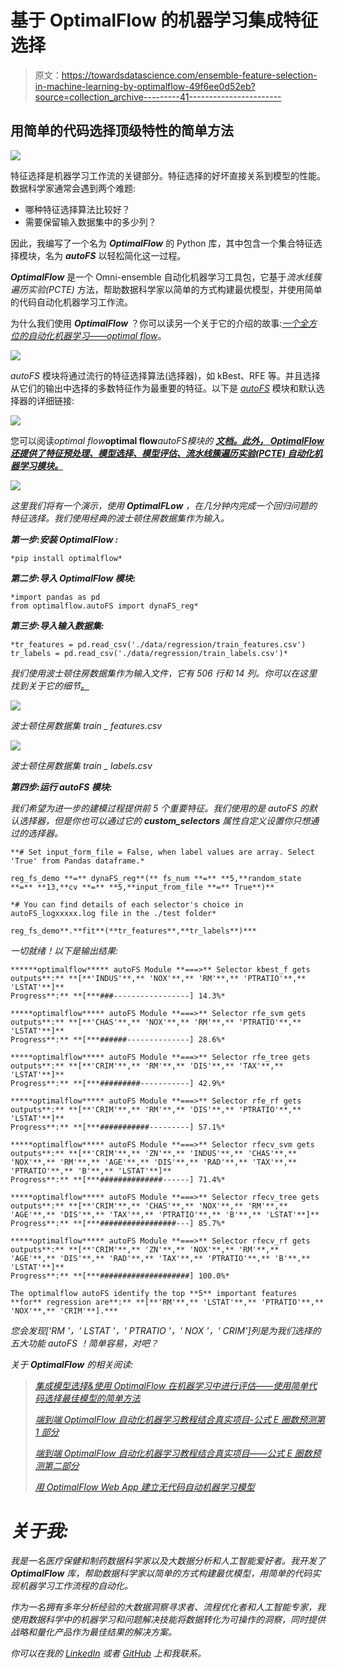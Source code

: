 # 基于 OptimalFlow 的机器学习集成特征选择

> 原文：<https://towardsdatascience.com/ensemble-feature-selection-in-machine-learning-by-optimalflow-49f6ee0d52eb?source=collection_archive---------41----------------------->

## 用简单的代码选择顶级特性的简单方法

![](img/cafff62174c31c223dc157ae10de40b3.png)

特征选择是机器学习工作流的关键部分。特征选择的好坏直接关系到模型的性能。数据科学家通常会遇到两个难题:

*   哪种特征选择算法比较好？
*   需要保留输入数据集中的多少列？

因此，我编写了一个名为 ***OptimalFlow*** 的 Python 库，其中包含一个集合特征选择模块，名为 ***autoFS*** 以轻松简化这一过程。

***OptimalFlow*** 是一个 Omni-ensemble 自动化机器学习工具包，它基于*流水线簇遍历实验(PCTE)* 方法，帮助数据科学家以简单的方式构建最优模型，并使用简单的代码自动化机器学习工作流。

为什么我们使用 ***OptimalFlow*** ？你可以读另一个关于它的介绍的故事:[*一个全方位的自动化机器学习——optimal flow*](/an-omni-ensemble-automated-machine-learning-optimalflow-369d6485e453)。

![](img/aa809420d27a2b0ad1ed871f2f88845b.png)

*autoFS* 模块将通过流行的特征选择算法(选择器)，如 kBest、RFE 等。并且选择从它们的输出中选择的多数特征作为最重要的特征。以下是 [*autoFS*](https://optimal-flow.readthedocs.io/en/latest/autoFS.html) 模块和默认选择器的详细链接:

![](img/037f853ffa89de65707f035951d718c3.png)

您可以阅读*optimal flow***optimal flow****autoFS*模块的 [**文档。此外， ***OptimalFlow*** 还提供了特征预处理、模型选择、模型评估、*流水线簇遍历实验(PCTE)* 自动化机器学习模块。**](https://optimal-flow.readthedocs.io/en/latest/index.html)*

*![](img/02451daed05383060dd73e17c4700889.png)*

*这里我们将有一个演示，使用 ***OptimalFLow*** ，在几分钟内完成一个回归问题的特征选择。我们使用经典的波士顿住房数据集作为输入。*

***第一步:安装 *OptimalFlow* :***

```
*pip install optimalflow*
```

***第二步:导入 *OptimalFlow* 模块:***

```
*import pandas as pd
from optimalflow.autoFS import dynaFS_reg*
```

***第三步:导入输入数据集:***

```
*tr_features = pd.read_csv('./data/regression/train_features.csv')
tr_labels = pd.read_csv('./data/regression/train_labels.csv')*
```

*我们使用波士顿住房数据集作为输入文件，它有 506 行和 14 列。你可以在这里找到关于它的细节[。](https://www.kaggle.com/c/boston-housing)*

*![](img/eea620a0a8e50ec572c9f3beede387a3.png)*

*波士顿住房数据集 train _ features.csv*

*![](img/d8eb26d9fa4130042e3cba12a67e6769.png)*

*波士顿住房数据集 train _ labels.csv*

***第四步:运行 *autoFS* 模块:***

*我们希望为进一步的建模过程提供前 5 个重要特征。我们使用的是 *autoFS 的*默认选择器，但是你也可以通过它的 **custom_selectors** 属性自定义设置你只想通过的选择器。*

```
**# Set input_form_file = False, when label values are array. Select 'True' from Pandas dataframe.*

reg_fs_demo **=** dynaFS_reg**(** fs_num **=** **5,**random_state **=** **13,**cv **=** **5,**input_from_file **=** True**)**

*# You can find details of each selector's choice in autoFS_logxxxxx.log file in the ./test folder*

reg_fs_demo**.**fit**(**tr_features**,**tr_labels**)***
```

*一切就绪！以下是输出结果:*

```
******optimalflow***** autoFS Module **===>** Selector kbest_f gets outputs**:** **[**'INDUS'**,** 'NOX'**,** 'RM'**,** 'PTRATIO'**,** 'LSTAT'**]**
Progress**:** **[***###-----------------] 14.3%*

*****optimalflow***** autoFS Module **===>** Selector rfe_svm gets outputs**:** **[**'CHAS'**,** 'NOX'**,** 'RM'**,** 'PTRATIO'**,** 'LSTAT'**]**
Progress**:** **[***######--------------] 28.6%*

*****optimalflow***** autoFS Module **===>** Selector rfe_tree gets outputs**:** **[**'CRIM'**,** 'RM'**,** 'DIS'**,** 'TAX'**,** 'LSTAT'**]**
Progress**:** **[***#########-----------] 42.9%*

*****optimalflow***** autoFS Module **===>** Selector rfe_rf gets outputs**:** **[**'CRIM'**,** 'RM'**,** 'DIS'**,** 'PTRATIO'**,** 'LSTAT'**]**
Progress**:** **[***###########---------] 57.1%*

*****optimalflow***** autoFS Module **===>** Selector rfecv_svm gets outputs**:** **[**'CRIM'**,** 'ZN'**,** 'INDUS'**,** 'CHAS'**,** 'NOX'**,** 'RM'**,** 'AGE'**,** 'DIS'**,** 'RAD'**,** 'TAX'**,** 'PTRATIO'**,** 'B'**,** 'LSTAT'**]**
Progress**:** **[***##############------] 71.4%*

*****optimalflow***** autoFS Module **===>** Selector rfecv_tree gets outputs**:** **[**'CRIM'**,** 'CHAS'**,** 'NOX'**,** 'RM'**,** 'AGE'**,** 'DIS'**,** 'TAX'**,** 'PTRATIO'**,** 'B'**,** 'LSTAT'**]**
Progress**:** **[***#################---] 85.7%*

*****optimalflow***** autoFS Module **===>** Selector rfecv_rf gets outputs**:** **[**'CRIM'**,** 'ZN'**,** 'NOX'**,** 'RM'**,** 'AGE'**,** 'DIS'**,** 'RAD'**,** 'TAX'**,** 'PTRATIO'**,** 'B'**,** 'LSTAT'**]**
Progress**:** **[***####################] 100.0%*

The optimalflow autoFS identify the top **5** important features **for** regression are**:** **[**'RM'**,** 'LSTAT'**,** 'PTRATIO'**,** 'NOX'**,** 'CRIM'**].***
```

*您会发现['RM '，' LSTAT '，' PTRATIO '，' NOX '，' CRIM']列是为我们选择的五大功能 *autoFS* ！简单容易，对吧？*

*关于 ***OptimalFlow*** 的相关阅读:*

> *[集成模型选择&使用 OptimalFlow 在机器学习中进行评估——使用简单代码选择最佳模型的简单方法](/ensemble-model-selection-evaluation-in-machine-learning-by-optimalflow-9e5126308f12)*
> 
> *[端到端 OptimalFlow 自动化机器学习教程结合真实项目-公式 E 圈数预测第 1 部分](/end-to-end-optimalflow-automated-machine-learning-tutorial-with-real-projects-formula-e-laps-8b57073a7b50)*
> 
> *[端到端 OptimalFlow 自动化机器学习教程结合真实项目——公式 E 圈数预测第二部分](/end-to-end-optimalflow-automated-machine-learning-tutorial-with-real-projects-formula-e-laps-31d810539102)*
> 
> *[用 OptimalFlow Web App 建立无代码自动机器学习模型](/build-no-code-automated-machine-learning-model-with-optimalflow-web-app-8acaad8262b1)*

# *关于我:*

*我是一名医疗保健和制药数据科学家以及大数据分析和人工智能爱好者。我开发了 ***OptimalFlow*** 库，帮助数据科学家以简单的方式构建最优模型，用简单的代码实现机器学习工作流程的自动化。*

*作为一名拥有多年分析经验的大数据洞察寻求者、流程优化者和人工智能专家，我使用数据科学中的机器学习和问题解决技能将数据转化为可操作的洞察，同时提供战略和量化产品作为最佳结果的解决方案。*

*你可以在我的 [LinkedIn](https://www.linkedin.com/in/lei-tony-dong/) 或者 [GitHub](https://github.com/tonyleidong) 上和我联系。*